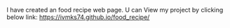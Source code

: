 I have created an food recipe web page.
U can View my project by clicking below link:
https://ivmks74.github.io/food_recipe/
